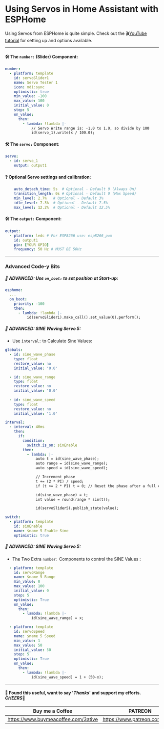 # Using Servos in Home Assistant with ESPHome

Using Servos from ESPHome is quite simple. Check out the 🎬[YouTube tutorial](https://youtu.be/YmqtMTO5NVc) for setting up and options available.
___
#### 🛠 The `number:` (Slider) Component:
```yaml
number:
  - platform: template
    id: servoSlider1
    name: Servo Tester 1
    icon: mdi:sync
    optimistic: true
    min_value: -100
    max_value: 100
    initial_value: 0
    step: 5
    on_value:
      then:
        - lambda: !lambda |-
            // Servo Write range is: -1.0 to 1.0, so divide by 100
            id(servo_1).write(x / 100.0);
```
#### 🛠 The `servo:` Component:
```yaml
servo:
  - id: servo_1
    output: output1
```

#### ❓ Optional Servo settings and calibration:
```yaml
    auto_detach_time: 5s  # Optional - Default 0 (Always On)
    transition_length: 0s # Optional - Default 0 (Max Speed)
    min_level: 2.7%   # Optional - Default 3%
    idle_level: 7.3%  # Optional - Default 7.5%
    max_level: 12.2%  # Optional - Default 12.5%
```
#### 🛠 The `output:` Component:
```yaml
output:
  - platform: ledc # For ESP8266 use: esp8266_pwm
    id: output1
    pin: [YOUR GPIO]
    frequency: 50 Hz # MUST BE 50Hz
```
___
### Advanced Code-y Bits
##### 🎁 ADVANCED: Use `on_boot:` to set position at Start-up:
```yaml
esphome:
  ...
  on_boot:
    priority: -100
    then:
      - lambda: !lambda |-
          id(servoSlider1).make_call().set_value(0).perform();
```

##### 🎁 ADVANCED: SINE Waving Servo 5:
- Use ``interval:`` to Calculate Sine Values:
```yaml
globals:
  - id: sine_wave_phase
    type: float
    restore_value: no
    initial_value: '0.0'

  - id: sine_wave_range
    type: float
    restore_value: no
    initial_value: '0.0'
  
  - id: sine_wave_speed
    type: float
    restore_value: no
    initial_value: '1.0'

interval:
  - interval: 40ms
    then:
      if:
        condition:
          switch.is_on: sinEnable
        then:
          - lambda: |-
              auto t = id(sine_wave_phase);
              auto range = id(sine_wave_range);
              auto speed = id(sine_wave_speed);

              // Increment phase
              t += (2 * PI) / speed;
              if (t >= 2 * PI) t = 0; // Reset the phase after a full cycle

              id(sine_wave_phase) = t;
              int value = round(range * sin(t));

              id(servoSlider5).publish_state(value);

switch:
  - platform: template
    id: sinEnable
    name: $name 5 Enable Sine
    optimistic: true
```

##### 🎁 ADVANCED: SINE Waving Servo 5:
- The Two Extra `number:` Components to control the SINE Values :
```yaml
  - platform: template
    id: servoRange
    name: $name 5 Range
    min_value: 0
    max_value: 100
    initial_value: 0
    step: 5
    optimistic: True
    on_value: 
      then:
        - lambda: !lambda |-
            id(sine_wave_range) = x;

  - platform: template
    id: servoSpeed
    name: $name 5 Speed
    min_value: 1
    max_value: 50
    initial_value: 50
    step: 5
    optimistic: True
    on_value: 
      then:
        - lambda: !lambda |-
            id(sine_wave_speed) = 1 + (50-x);
```
___

#### 💖 Found this useful, want to say '*Thanks*' and support my efforts. *CHEERS*🍺
| Buy me a Coffee | PATREON |
|-----------------|---------|
| https://www.buymeacoffee.com/3ative | https://www.patreon.com/3ative |
